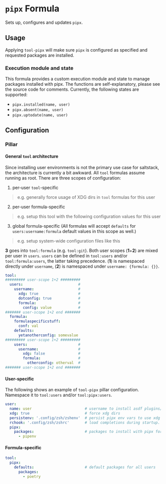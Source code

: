 # `pipx` Formula
Sets up, configures and updates `pipx`.

## Usage
Applying `tool-pipx` will make sure `pipx` is configured as specified and requested packages are installed.

### Execution module and state
This formula provides a custom execution module and state to manage packages installed with pipx. The functions are self-explanatory, please see the source code for comments. Currently, the following states are supported:
* `pipx.installed(name, user)`
* `pipx.absent(name, user)`
* `pipx.uptodate(name, user)`

## Configuration
### Pillar
#### General `tool` architecture
Since installing user environments is not the primary use case for saltstack, the architecture is currently a bit awkward. All `tool` formulas assume running as root. There are three scopes of configuration:
1. per-user `tool`-specific
  > e.g. generally force usage of XDG dirs in `tool` formulas for this user
2. per-user formula-specific
  > e.g. setup this tool with the following configuration values for this user
3. global formula-specific (All formulas will accept `defaults` for `users:username:formula` default values in this scope as well.)
  > e.g. setup system-wide configuration files like this

**3** goes into `tool:formula` (e.g. `tool:git`). Both user scopes (**1**+**2**) are mixed per user in `users`. `users` can be defined in `tool:users` and/or `tool:formula:users`, the latter taking precedence. (**1**) is namespaced directly under `username`, (**2**) is namespaced under `username: {formula: {}}`.

```yaml
tool:
######### user-scope 1+2 #########
  users:                         #
    username:                    #
      xdg: true                  #
      dotconfig: true            #
      formula:                   #
        config: value            #
####### user-scope 1+2 end #######
  formula:
    formulaspecificstuff:
      conf: val
    defaults:
      yetanotherconfig: somevalue
######### user-scope 1+2 #########
    users:                       #
      username:                  #
        xdg: false               #
        formula:                 #
          otherconfig: otherval  #
####### user-scope 1+2 end #######
```

#### User-specific
The following shows an example of `tool-pipx` pillar configuration. Namespace it to `tool:users` and/or `tool:pipx:users`.
```yaml
user:
  name: user                        # username to install asdf plugins/tool versions for
  xdg: true                         # force xdg dirs
  persistenv: '.config/zsh/zshenv'  # persist pipx env vars to use xdg dirs permanently (will be appended to file relative to $HOME)
  rchook: '.config/zsh/zshrc'       # load completions during startup. if you're using zsh, make sure to call autoload -U bashcompinit && bashcompinit before that line
  pipx:
    packages:                       # packages to install with pipx for this user (convenience)
      - pipenv
```

#### Formula-specific
```yaml
tool:
  pipx:
    defaults:                       # default packages for all users
      packages:
        - poetry
```
